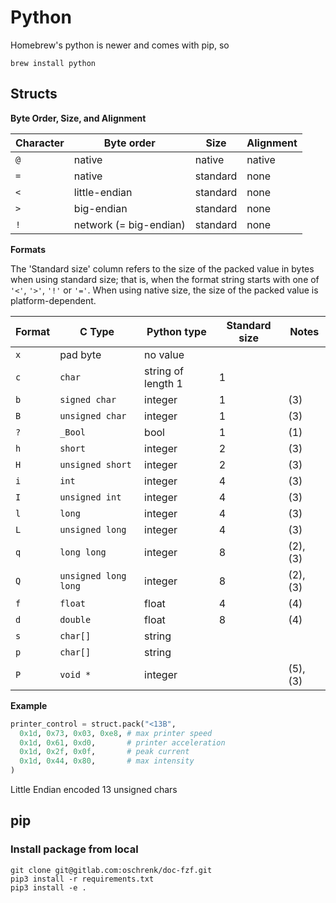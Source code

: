 # Python #

Homebrew's python is newer and comes with pip, so

```
brew install python
```

## Structs

**Byte Order, Size, and Alignment**

| Character | Byte order             | Size     | Alignment |
| --------- | ---------------------- | -------- | --------- |
| `@`       | native                 | native   | native    |
| `=`       | native                 | standard | none      |
| `<`       | little-endian          | standard | none      |
| `>`       | big-endian             | standard | none      |
| `!`       | network (= big-endian) | standard | none      |

**Formats**

The 'Standard size' column refers to the size of the packed value in bytes when using standard size; that is, when the format string starts with one of `'<'`, `'>'`, `'!'` or `'='`. When using native size, the size of the packed value is platform-dependent.

| Format | C Type               | Python type        | Standard size | Notes    |
| ------ | -------------------- | ------------------ | ------------- | -------- |
| `x`    | pad byte             | no value           |               |          |
| `c`    | `char`               | string of length 1 | 1             |          |
| `b`    | `signed char`        | integer            | 1             | (3)      |
| `B`    | `unsigned char`      | integer            | 1             | (3)      |
| `?`    | `_Bool`              | bool               | 1             | (1)      |
| `h`    | `short`              | integer            | 2             | (3)      |
| `H`    | `unsigned short`     | integer            | 2             | (3)      |
| `i`    | `int`                | integer            | 4             | (3)      |
| `I`    | `unsigned int`       | integer            | 4             | (3)      |
| `l`    | `long`               | integer            | 4             | (3)      |
| `L`    | `unsigned long`      | integer            | 4             | (3)      |
| `q`    | `long long`          | integer            | 8             | (2), (3) |
| `Q`    | `unsigned long long` | integer            | 8             | (2), (3) |
| `f`    | `float`              | float              | 4             | (4)      |
| `d`    | `double`             | float              | 8             | (4)      |
| `s`    | `char[]`             | string             |               |          |
| `p`    | `char[]`             | string             |               |          |
| `P`    | `void *`             | integer            |               | (5), (3) |

**Example**

```python
printer_control = struct.pack("<13B",
  0x1d, 0x73, 0x03, 0xe8, # max printer speed
  0x1d, 0x61, 0xd0,       # printer acceleration
  0x1d, 0x2f, 0x0f,       # peak current
  0x1d, 0x44, 0x80,       # max intensity
)
```

Little Endian encoded 13 unsigned chars


## pip

### Install package from local

```
git clone git@gitlab.com:oschrenk/doc-fzf.git
pip3 install -r requirements.txt
pip3 install -e .
```
